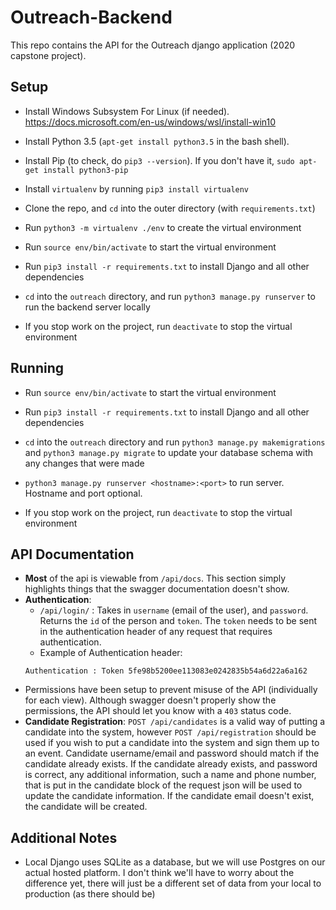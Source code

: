 # Outreach-Backend

This repo contains the API for the Outreach django application (2020 capstone project).

## Setup
+ Install Windows Subsystem For Linux (if needed).
https://docs.microsoft.com/en-us/windows/wsl/install-win10

+ Install Python 3.5 (`apt-get install python3.5` in the bash shell).

+ Install Pip (to check, do `pip3 --version`). If you don't have it, `sudo apt-get install python3-pip`

+ Install `virtualenv` by running `pip3 install virtualenv`

+ Clone the repo, and `cd` into the outer directory (with `requirements.txt`)

+ Run `python3 -m virtualenv ./env` to create the virtual environment

+ Run `source env/bin/activate` to start the virtual environment

+ Run `pip3 install -r requirements.txt` to install Django and all other dependencies

+ `cd` into the `outreach` directory, and run `python3 manage.py runserver` to run the backend server locally

+ If you stop work on the project, run `deactivate` to stop the virtual environment

## Running
+ Run `source env/bin/activate` to start the virtual environment

+ Run `pip3 install -r requirements.txt` to install Django and all other dependencies

+ `cd` into the `outreach` directory and run `python3 manage.py makemigrations` and `python3 manage.py migrate` to update your database schema with any changes that were made

+ `python3 manage.py runserver <hostname>:<port>` to run server. Hostname and port optional.

+ If you stop work on the project, run `deactivate` to stop the virtual environment

## API Documentation

+ **Most** of the api is viewable from `/api/docs`.  This section simply highlights things that the swagger documentation doesn't show.
+ **Authentication**:
    + ``/api/login/`` : Takes in ``username`` (email of the user), and ``password``.  Returns the ``id`` of the person and ``token``.  The ``token`` needs to be sent in the authentication header of any request that requires authentication.
    + Example of Authentication header: 
    ```
    Authentication : Token 5fe98b5200ee113083e0242835b54a6d22a6a162 
    ```
+ Permissions have been setup to prevent misuse of the API (individually for each view).  Although swagger doesn't properly show the permissions, the API should let you know with a ``403`` status code.
+ **Candidate Registration**: ``POST /api/candidates`` is a valid way of putting a candidate into the system, however ``POST /api/registration`` should be used if you wish to put a candidate into the system and sign them up to an event.  Candidate username/email and password should match if the candidate already exists.  If the candidate already exists, and password is correct, any additional information, such a name and phone number, that is put in the candidate block of the request json will be used to update the candidate information.  If the candidate email doesn't exist, the candidate will be created.

## Additional Notes
+ Local Django uses SQLite as a database, but we will use Postgres on our actual hosted platform. I don't think we'll have to worry about the difference yet, there will just be a different set of data from your local to production (as there should be)

